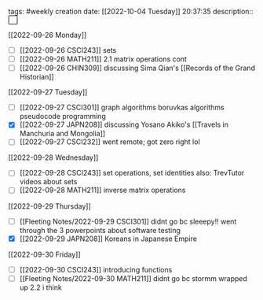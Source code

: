 tags: #weekly
creation date: [[2022-10-04 Tuesday]] 20:37:35
description:: ⬜

[[2022-09-26 Monday]]
- [ ] [[2022-09-26 CSCI243]]
      sets
- [ ] [[2022-09-26 MATH211]]
      2.1 matrix operations cont
- [ ] [[2022-09-26 CHIN309]]
      discussing Sima Qian's [[Records of the Grand Historian]]

[[2022-09-27 Tuesday]]
- [ ] [[2022-09-27 CSCI301]]
      graph algorithms
      boruvkas algorithms
      pseudocode programming
- [x] [[2022-09-27 JAPN208]]
      discussing Yosano Akiko's [[Travels in Manchuria and Mongolia]]
- [ ] [[2022-09-27 CSCI232]]
      went remote; got zero right lol

[[2022-09-28 Wednesday]]
- [ ] [[2022-09-28 CSCI243]]
      set operations, set identities
      also: TrevTutor videos about sets
- [ ] [[2022-09-28 MATH211]]
      inverse matrix operations

[[2022-09-29 Thursday]]
- [ ] [[Fleeting Notes/2022-09-29 CSCI301]]
      didnt go bc sleeepy!!
      went through the 3 powerpoints about software testing
- [x] [[2022-09-29 JAPN208]]
      Koreans in Japanese Empire

[[2022-09-30 Friday]]
- [ ] [[2022-09-30 CSCI243]]
      introducing functions
- [ ] [[Fleeting Notes/2022-09-30 MATH211]]
      didnt go bc stormm
      wrapped up 2.2 i think